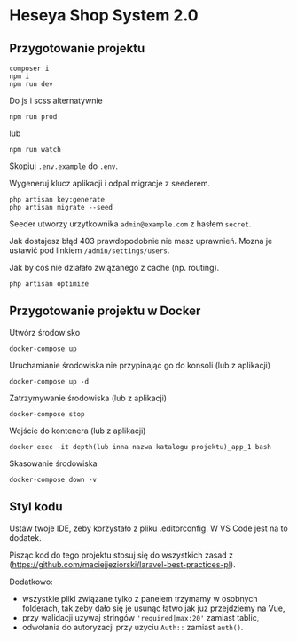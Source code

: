 # Heseya Shop System 2.0

## Przygotowanie projektu
```
composer i
npm i
npm run dev
```

Do js i scss alternatywnie
```
npm run prod
```
lub
```
npm run watch
```

Skopiuj `.env.example` do `.env`.

Wygeneruj klucz aplikacji i odpal migracje z seederem.
```
php artisan key:generate
php artisan migrate --seed
```

Seeder utworzy urzytkownika `admin@example.com` z hasłem `secret`.

Jak dostajesz błąd 403 prawdopodobnie nie masz uprawnień. Mozna je ustawić pod linkiem `/admin/settings/users`.

Jak by coś nie działało związanego z cache (np. routing).
```
php artisan optimize
```

## Przygotowanie projektu w Docker
Utwórz środowisko
```
docker-compose up
```

Uruchamianie środowiska nie przypinająć go do konsoli (lub z aplikacji)
```
docker-compose up -d
```

Zatrzymywanie środowiska (lub z aplikacji)
```
docker-compose stop
```

Wejście do kontenera (lub z aplikacji)
```
docker exec -it depth(lub inna nazwa katalogu projektu)_app_1 bash
```

Skasowanie środowiska
```
docker-compose down -v
```

## Styl kodu
Ustaw twoje IDE, zeby korzystało z pliku .editorconfig. W VS Code jest na to dodatek.

Pisząc kod do tego projektu stosuj się do wszystkich zasad z (https://github.com/maciejjeziorski/laravel-best-practices-pl).

Dodatkowo:
- wszystkie pliki związane tylko z panelem trzymamy w osobnych folderach, tak zeby dało się je usunąc łatwo jak juz przejdziemy na Vue,
- przy walidacji uzywaj stringów `'required|max:20'` zamiast tablic,
- odwołania do autoryzacji przy uzyciu `Auth::` zamiast `auth()`.
